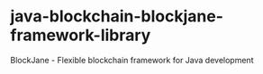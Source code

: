 # java-blockchain-blockjane-framework-library
BlockJane - Flexible blockchain framework for Java development
